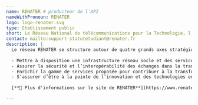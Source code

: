 ```yaml
---
name: RENATER # producteur de l'API
nameWithPronoun: RENATER
logo: logo-renater.svg
type: Etablissement public
short: Le Réseau National de télécommunications pour la Technologie, l’Enseignement et la Recherche, est l’acteur de référence des infrastructures numériques de la communauté enseignement recherche.
contact: mailto:support-statutetudiant@renater.fr
description: |
  Le réseau RENATER se structure autour de quatre grands axes stratégiques : 
  
  - Mettre à disposition une infrastructure réseau socle et des services réseau innovants, de qualité, interopérables, itinérants pour l’Enseignement et la Recherche en tout point du territoire français et à l’échelle internationale.
  - Assurer la sécurité et l’interopérabilité des échanges dans la transparence et la confiance pour l’Enseignement et la Recherche.
  - Enrichir la gamme de services proposée pour contribuer à la transformation numérique des acteurs de l’Enseignement et de la Recherche.
  - S’assurer d’être à la pointe de l’innovation et des technologies en matière de réseau en France et à l’international. 
  
  [**🔗 Plus d'informations sur le site de RENATER**](https://www.renater.fr/)

---
```

